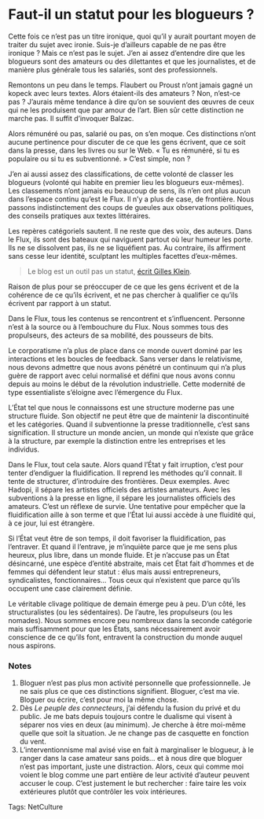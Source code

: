 # Faut-il un statut pour les blogueurs ?

Cette fois ce n’est pas un titre ironique, quoi qu’il y aurait pourtant moyen de traiter du sujet avec ironie. Suis-je d’ailleurs capable de ne pas être ironique ? Mais ce n’est pas le sujet. J’en ai assez d’entendre dire que les blogueurs sont des amateurs ou des dilettantes et que les journalistes, et de manière plus générale tous les salariés, sont des professionnels.

Remontons un peu dans le temps. Flaubert ou Proust n’ont jamais gagné un kopeck avec leurs textes. Alors étaient-ils des amateurs ? Non, n’est-ce pas ? J’aurais même tendance à dire qu’on se souvient des œuvres de ceux qui ne les produisent que par amour de l’art. Bien sûr cette distinction ne marche pas. Il suffit d’invoquer Balzac.

Alors rémunéré ou pas, salarié ou pas, on s’en moque. Ces distinctions n’ont aucune pertinence pour discuter de ce que les gens écrivent, que ce soit dans la presse, dans les livres ou sur le Web. « Tu es rémunéré, si tu es populaire ou si tu es subventionné. » C’est simple, non ?

J’en ai aussi assez des classifications, de cette volonté de classer les blogueurs (volonté qui habite en premier lieu les blogueurs eux-mêmes). Les classements n’ont jamais eu beaucoup de sens, ils n’en ont plus aucun dans l’espace continu qu’est le Flux. Il n’y a plus de case, de frontière. Nous passons indistinctement des coups de gueules aux observations politiques, des conseils pratiques aux textes littéraires.

Les repères catégoriels sautent. Il ne reste que des voix, des auteurs. Dans le Flux, ils sont des bateaux qui naviguent partout où leur humeur les porte. Ils ne se dissolvent pas, ils ne se liquéfient pas. Au contraire, ils affirment sans cesse leur identité, sculptant les multiples facettes d’eux-mêmes.

> Le blog est un outil pas un statut, [écrit Gilles Klein](http://www.lemondedublog.com/2010/01/subventions-a-la-presse-et-les-blogueurs.php).

Raison de plus pour se préoccuper de ce que les gens écrivent et de la cohérence de ce qu’ils écrivent, et ne pas chercher à qualifier ce qu’ils écrivent par rapport à un statut.

Dans le Flux, tous les contenus se rencontrent et s’influencent. Personne n’est à la source ou à l’embouchure du Flux. Nous sommes tous des propulseurs, des acteurs de sa mobilité, des pousseurs de bits.

Le corporatisme n’a plus de place dans ce monde ouvert dominé par les interactions et les boucles de feedback. Sans verser dans le relativisme, nous devons admettre que nous avons pénétré un continuum qui n’a plus guère de rapport avec celui normalisé et défini que nous avons connu depuis au moins le début de la révolution industrielle. Cette modernité de type essentialiste s’éloigne avec l’émergence du Flux.

L’État tel que nous le connaissons est une structure moderne pas une structure fluide. Son objectif ne peut être que de maintenir la discontinuité et les catégories. Quand il subventionne la presse traditionnelle, c’est sans signification. Il structure un monde ancien, un monde qui n’existe que grâce à la structure, par exemple la distinction entre les entreprises et les individus.

Dans le Flux, tout cela saute. Alors quand l’État y fait irruption, c’est pour tenter d’endiguer la fluidification. Il reprend les méthodes qu’il connait. Il tente de structurer, d’introduire des frontières. Deux exemples. Avec Hadopi, il sépare les artistes officiels des artistes amateurs. Avec les subventions à la presse en ligne, il sépare les journalistes officiels des amateurs. C’est un réflexe de survie. Une tentative pour empêcher que la fluidification aille à son terme et que l’État lui aussi accède à une fluidité qui, à ce jour, lui est étrangère.

Si l’État veut être de son temps, il doit favoriser la fluidification, pas l’entraver. Et quand il l’entrave, je m’inquiète parce que je me sens plus heureux, plus libre, dans un monde fluide. Et je n’accuse pas un État désincarné, une espèce d’entité abstraite, mais cet État fait d’hommes et de femmes qui défendent leur statut : élus mais aussi entrepreneurs, syndicalistes, fonctionnaires… Tous ceux qui n’existent que parce qu’ils occupent une case clairement définie.

Le véritable clivage politique de demain émerge peu à peu. D’un côté, les structuralistes (ou les sédentaires). De l’autre, les propulseurs (ou les nomades). Nous sommes encore peu nombreux dans la seconde catégorie mais suffisamment pour que les États, sans nécessairement avoir conscience de ce qu’ils font, entravent la construction du monde auquel nous aspirons.

### Notes

1. Bloguer n’est pas plus mon activité personnelle que professionnelle. Je ne sais plus ce que ces distinctions signifient. Bloguer, c’est ma vie. Bloguer ou écrire, c’est pour moi la même chose.
2. Dès *Le peuple des connecteurs*, j’ai défendu la fusion du privé et du public. Je me bats depuis toujours contre le dualisme qui visent à séparer nos vies en deux (au minimum). Je cherche à être moi-même quelle que soit la situation. Je ne change pas de casquette en fonction du vent.
3. L’interventionnisme mal avisé vise en fait à marginaliser le blogueur, à le ranger dans la case amateur sans poids… et à nous dire que bloguer n’est pas important, juste une distraction. Alors, ceux qui comme moi voient le blog comme une part entière de leur activité d’auteur peuvent accuser le coup. C’est justement le but rechercher : faire taire les voix extérieures plutôt que contrôler les voix intérieures.

Tags: NetCulture
